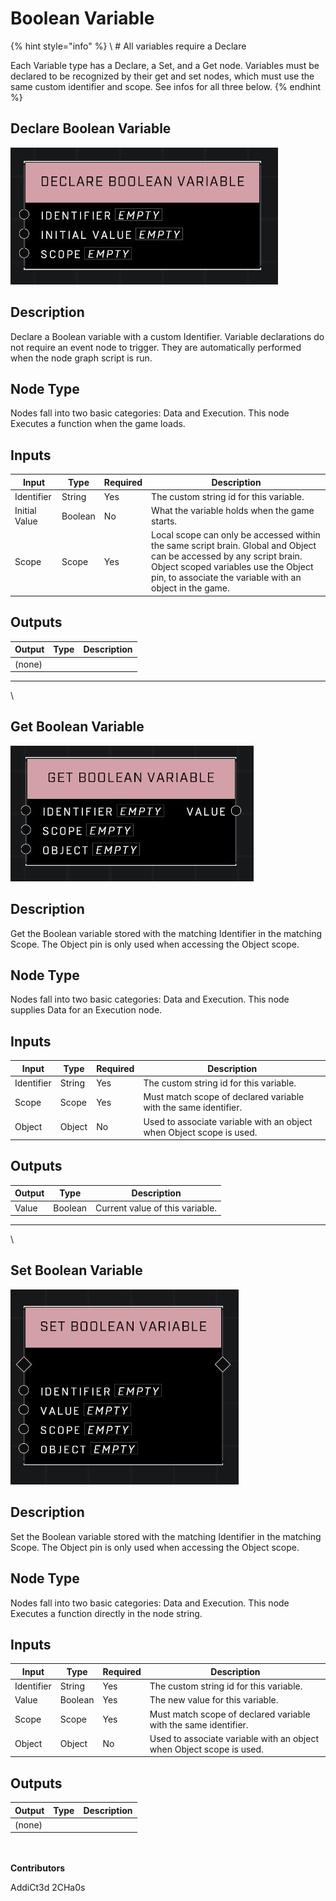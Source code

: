 # Boolean Variable

{% hint style="info" %}
\ # All variables require a Declare

Each Variable type has a Declare, a Set, and a Get node. Variables must be declared to be recognized by their get and set nodes, which must use the same custom identifier and scope. See infos for all three below.
{% endhint %}

## Declare Boolean Variable

![](../../../.gitbook/assets/declare-boolean-variable.JPG)

## Description

Declare a Boolean variable with a custom Identifier. Variable declarations do not require an event node to trigger. They are automatically performed when the node graph script is run.

## Node Type

Nodes fall into two basic categories: Data and Execution. This node Executes a function when the game loads.

## Inputs

| Input         | Type    | Required | Description                                                                                                                                                                                                             |
| ------------- | ------- | -------- | ----------------------------------------------------------------------------------------------------------------------------------------------------------------------------------------------------------------------- |
| Identifier    | String  | Yes      | The custom string id for this variable.                                                                                                                                                                                 |
| Initial Value | Boolean | No       | What the variable holds when the game starts.                                                                                                                                                                           |
| Scope         | Scope   | Yes      | Local scope can only be accessed within the same script brain. Global and Object can be accessed by any script brain. Object scoped variables use the Object pin, to associate the variable with an object in the game. |

## Outputs

| Output | Type | Description |
| ------ | ---- | ----------- |
| (none) |      |             |

***

\


## Get Boolean Variable

![](../../../.gitbook/assets/get-boolean-variable.JPG)

## Description

Get the Boolean variable stored with the matching Identifier in the matching Scope. The Object pin is only used when accessing the Object scope.

## Node Type

Nodes fall into two basic categories: Data and Execution. This node supplies Data for an Execution node.

## Inputs

| Input      | Type   | Required | Description                                                          |
| ---------- | ------ | -------- | -------------------------------------------------------------------- |
| Identifier | String | Yes      | The custom string id for this variable.                              |
| Scope      | Scope  | Yes      | Must match scope of declared variable with the same identifier.      |
| Object     | Object | No       | Used to associate variable with an object when Object scope is used. |

## Outputs

| Output | Type    | Description                     |
| ------ | ------- | ------------------------------- |
| Value  | Boolean | Current value of this variable. |

***

\


## Set Boolean Variable

![](../../../.gitbook/assets/set-boolean-variable.JPG)

## Description

Set the Boolean variable stored with the matching Identifier in the matching Scope. The Object pin is only used when accessing the Object scope.

## Node Type

Nodes fall into two basic categories: Data and Execution. This node Executes a function directly in the node string.

## Inputs

| Input      | Type    | Required | Description                                                          |
| ---------- | ------- | -------- | -------------------------------------------------------------------- |
| Identifier | String  | Yes      | The custom string id for this variable.                              |
| Value      | Boolean | Yes      | The new value for this variable.                                     |
| Scope      | Scope   | Yes      | Must match scope of declared variable with the same identifier.      |
| Object     | Object  | No       | Used to associate variable with an object when Object scope is used. |

## Outputs

| Output | Type | Description |
| ------ | ---- | ----------- |
| (none) |      |             |

\
\
**Contributors**

AddiCt3d 2CHa0s
